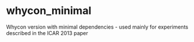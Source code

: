 whycon_minimal
==============

Whycon version with minimal dependencies - used mainly for experiments described in the ICAR 2013 paper
